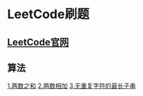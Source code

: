 # LeetCode刷题

## [LeetCode官网](https://LeetCode-cn.com/)

## 算法
[1.两数之和](algotithm/1/README.md)
[2.两数相加](algotithm/2/README.md)
[3.无重复字符的最长子串](algotithm/3/README.md)